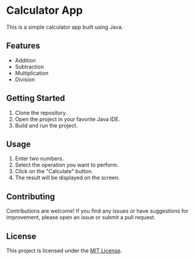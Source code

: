 # Calculator App

This is a simple calculator app built using Java.

## Features

- Addition
- Subtraction
- Multiplication
- Division

## Getting Started

1. Clone the repository.
2. Open the project in your favorite Java IDE.
3. Build and run the project.

## Usage

1. Enter two numbers.
2. Select the operation you want to perform.
3. Click on the "Calculate" button.
4. The result will be displayed on the screen.

## Contributing

Contributions are welcome! If you find any issues or have suggestions for improvement, please open an issue or submit a pull request.

## License

This project is licensed under the [MIT License](LICENSE).

